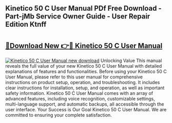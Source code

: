 ## Kinetico 50 C User Manual PDf Free Download - Part-jMb Service Owner Guide - User Repair Edition Ktnff

# <h2><a href="http://bc69379.oget.top/?id=Kinetico+50+C+User+Manual">🔗Download New 👉🔴 Kinetico 50 C User Manual</a></h2>

[![Kinetico 50 C User Manual new download](https://i.imgur.com/5g1atiW.png)](http://bc69379.oget.top/?id=Kinetico+50+C+User+Manual)
Unlocking Value This manual reveals the full value of your new Kinetico 50 C User Manual with detailed explanations of features and functionalities. Before using your Kinetico 50 C User Manual, please refer to this user manual for comprehensive instructions on product setup, operation, and troubleshooting. It includes clear instructions for installation, setup, and operation, as well as important safety information. Kinetico 50 C User Manual comes with an array of advanced features, including voice recognition, customizable settings, multi-language support, and automatic backups, all accessible through the user interface. Your Success is Our Goal Kinetico 50 C User Manual. We are committed to ensuring your complete satisfaction.
